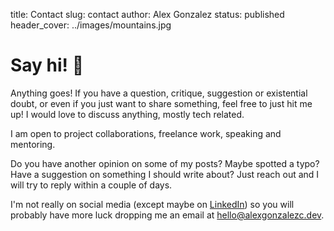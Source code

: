 title: Contact
slug: contact
author: Alex Gonzalez
status: published
header_cover: ../images/mountains.jpg

# Say hi! 👋

Anything goes! If you have a question, critique, suggestion or existential doubt, or even if you just want to share something, feel free to just hit me up! I would love to discuss anything, mostly tech related.

I am open to project collaborations, freelance work, speaking and mentoring.

Do you have another opinion on some of my posts? Maybe spotted a typo? Have a suggestion on something I should write about? Just reach out and I will try to reply within a couple of days.

I'm not really on social media (except maybe on [LinkedIn](https://www.linkedin.com/in/alejandro-gonzalez-a05636127/)) so you will probably have more luck dropping me an email at [hello@alexgonzalezc.dev](mailto:hello@alexgonzalezc.dev).